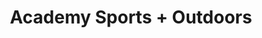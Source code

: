 ---
title: "Academy Sports + Outdoors"
url: /richmond/academy-sports-outdoors-west-bellfort-street/
shop: sports
---